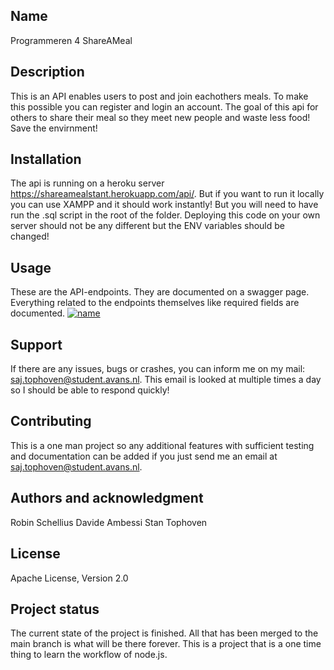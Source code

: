## Name

Programmeren 4 ShareAMeal

## Description

This is an API enables users to post and join eachothers meals. To make this possible you can register and login an account. The goal of this api for others to share their meal so they meet new people and waste less food! Save the envirnment!

## Installation

The api is running on a heroku server https://shareamealstant.herokuapp.com/api/. But if you want to run it locally you can use XAMPP and it should work instantly! But you will need to have run the .sql script in the root of the folder. Deploying this code on your own server should not be any different but the ENV variables should be changed!

## Usage

These are the API-endpoints. They are documented on a swagger page. Everything related to the endpoints themselves like required fields are documented.
[![name](https://i.imgur.com/5QSFCjr.png, "Swagger documentation")](https://shareameal-api.herokuapp.com/docs/#/)



## Support

If there are any issues, bugs or crashes, you can inform me on my mail: saj.tophoven@student.avans.nl. This email is looked at multiple times a day so I should be able to respond quickly!

## Contributing

This is a one man project so any additional features with sufficient testing and documentation can be added if you just send me an email at saj.tophoven@student.avans.nl.  

## Authors and acknowledgment

Robin Schellius
Davide Ambessi
Stan Tophoven

## License

Apache License, Version 2.0

## Project status

The current state of the project is finished. All that has been merged to the main branch is what will be there forever. This is a project that is a one time thing to learn the workflow of node.js.